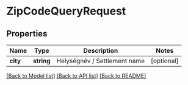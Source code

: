 # ZipCodeQueryRequest

## Properties
Name | Type | Description | Notes
------------ | ------------- | ------------- | -------------
**city** | **string** | Helységnév   /   Settlement name | [optional] 

[[Back to Model list]](../../README.md#documentation-for-models) [[Back to API list]](../../README.md#documentation-for-api-endpoints) [[Back to README]](../../README.md)

